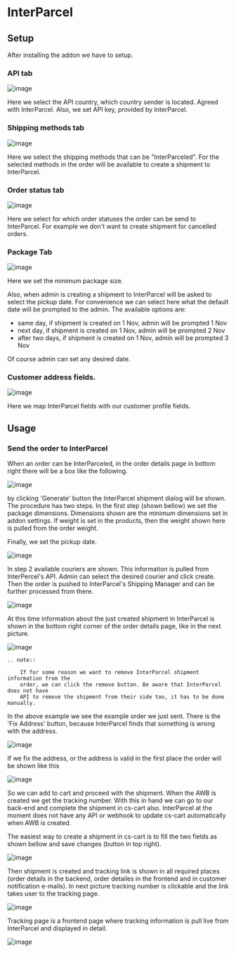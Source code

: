 # InterParcel

## Setup

After installing the addon we have to setup. 

### API tab
![image](img/addon-1.png)

Here we select the API country, which country sender is located. Agreed with InterParcel.
Also, we set API key, provided by InterParcel.

### Shipping methods tab

![image](img/addon-2.png)

Here we select the shipping methods that can be "InterParceled". For the 
selected methods in the order will be available to create a shipment to InterParcel.

### Order status tab

![image](img/addon-3.png)

Here we select for which order statuses the order can be send to InterParcel. For 
example we don't want to create shipment for cancelled orders.

### Package Tab

![image](img/addon-4.png)

Here we set the minimum package size.

Also, when admin is creating a shipment to InterParcel will be asked to
select the pickup date. For convenience we can select here what the default
date will be prompted to the admin. The available options are:
- same day, if shipment is created on 1 Nov, admin will be prompted 1 Nov
- next day, if shipment is created on 1 Nov, admin will be prompted 2 Nov
- after two days, if shipment is created on 1 Nov, admin will be prompted 3 Nov

Of course admin can set any desired date.

### Customer address fields.

![image](img/addon-5.png)

Here we map InterParcel fields with our customer profile fields.

## Usage

### Send the order to InterParcel

When an order can be InterParceled, in the order details page in bottom right 
there will be a box like the following.

![image](img/order-1.png)

by clicking 'Generate' button the InterParcel shipment dialog will be shown. 
The procedure has two steps. In the first step (shown bellow) we set the 
package dimensions. Dimensions shown are the minimum dimensions set in addon 
settings. If weight is set in the products, then the weight shown here is pulled
from the order weight. 

Finally, we set the pickup date. 

![image](img/order-1b.png)

In step 2 available couriers are shown. This information is pulled from InterPercel's API.
Admin can select the desired courier and click create. Then the order is pushed
to InterParcel's Shipping Manager and can be further processed from there.

![image](img/order-1c.png)

At this time information about the just created shipment in InterParcel is shown
in the bottom right corner of the order details page, like in the next picture.

![image](img/order-2.png)

```{eval-rst}
.. note::

	If for some reason we want to remove InterParcel shipment information from the
	order, we can click the remove button. Be aware that InterParcel does not have
	API to remove the shipment from their side too, it has to be done manually.

```

In the above example we see the example order we just sent. There is the 'Fix Address'
button, because InterParcel finds that something is wrong with the address.

![image](img/order-1d.png)

If we fix the address, or the address is valid in the first place the order
will be shown like this

![image](img/order-1e.png)

So we can add to cart and proceed with the shipment. When the AWB is created we 
get the tracking number. With this in hand we can go to our back-end and complete 
the shipment in cs-cart also. InterParcel at the moment does not have any
API or webhook to update cs-cart automatically when AWB is created.

The easiest way to create a shipment in cs-cart is to fill the two fields
as shown bellow and save changes (button in top right). 

![image](img/order-2b.png)

Then shipment is created and tracking link is shown in all required places
(order details in the backend, order detailes in the frontend and in customer
notification e-mails). In next picture tracking number is clickable and the link
takes user to the tracking page.

![image](img/order-3.png)

Tracking page is a frontend page where tracking information is pull live from
InterParcel and displayed in detail.

![image](img/order-4.png)



